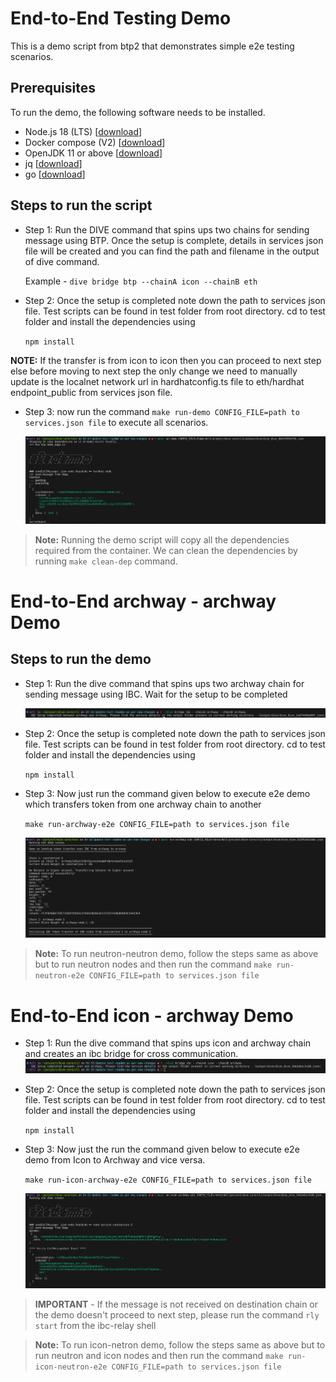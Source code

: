 # End-to-End Testing Demo

This is a demo script from btp2 that demonstrates simple e2e testing scenarios.

## Prerequisites

To run the demo, the following software needs to be installed.

- Node.js 18 (LTS) \[[download](https://nodejs.org/en/download/)\]
- Docker compose (V2) \[[download](https://docs.docker.com/compose/install/)\]
- OpenJDK 11 or above \[[download](https://adoptium.net/)\]
- jq \[[download](https://github.com/stedolan/jq)\]
- go \[[download](https://go.dev/doc/install)\]

## Steps to run the script

- Step 1: Run the DIVE command that spins ups two chains for sending message using BTP. Once the setup is complete, details in services json file will be created and you can find the path and filename in the output of dive command.

  Example - `dive bridge btp --chainA icon --chainB eth`

- Step 2: Once the setup is completed note down the path to services json file. Test scripts can be found in test folder from root directory. cd to test folder and install the dependencies using 

  `npm install`

**NOTE:** If the transfer is from icon to icon then you can proceed to next step else before moving to next step the only change we need to manually update is the localnet network url in hardhatconfig.ts file to eth/hardhat endpoint_public from services json file. 

- Step 3: now run the command `make run-demo CONFIG_FILE=path to services.json file` to execute all scenarios.

  ![img1](img/../../img/run-demo.png)

> **Note:**
> Running the demo script will copy all the dependencies required from the container. We can clean the dependencies by running `make clean-dep` command.

# End-to-End archway - archway Demo

## Steps to run the demo

- Step 1: Run the dive command that spins ups two archway chain for sending message using IBC. Wait for the setup to be completed

  ![img1](img/../../img/run-demo-archway.png)

- Step 2: Once the setup is completed note down the path to services json file. Test scripts can be found in test folder from root directory. cd to test folder and install the dependencies using 

  `npm install`

- Step 3: Now just  run the command given below to execute e2e demo which transfers token from one archway chain to another 

  `make run-archway-e2e CONFIG_FILE=path to services.json file`

  ![img1](img/../../img/run-archway-e2e.png)

> **Note:**
> To run neutron-neutron demo, follow the steps same as above but to run neutron nodes and then run the command `make run-neutron-e2e CONFIG_FILE=path to services.json file`

# End-to-End icon - archway Demo

- Step 1: Run the dive command that spins ups icon and archway chain and creates an ibc bridge for cross communication.
  ![img1](img/../../img/end-to-end.png)

- Step 2: Once the setup is completed note down the path to services json file. Test scripts can be found in test folder from root directory. cd to test folder and install the dependencies using 

  `npm install`

- Step 3: Now just the run the command given below to execute e2e demo from Icon to Archway and vice versa.

  `make run-icon-archway-e2e CONFIG_FILE=path to services.json file`

  ![img1](img/../../img/run-icon-archway-e2e.png)

> **IMPORTANT** - If the message is not received on destination chain or the demo doesn't proceed to next step, please run the command `rly start` from the ibc-relay shell

> **Note:**
> To run icon-netron demo, follow the steps same as above but to run neutron and icon nodes and then run the command `make run-icon-neutron-e2e CONFIG_FILE=path to services.json file`


